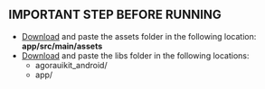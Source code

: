 ## IMPORTANT STEP BEFORE RUNNING

- [Download](https://drive.google.com/file/d/16mnNGcKBz5E00tdX34gBRKVG5RYliSFm/view?usp=sharing) and paste the assets folder in the following location: **app/src/main/assets**
- [Download](https://drive.google.com/file/d/17k6RN2GawXAlDDEiL-0r1iK95QLSfFV6/view?usp=sharing) and paste the libs folder in the following locations:
  - agorauikit_android/
  - app/
